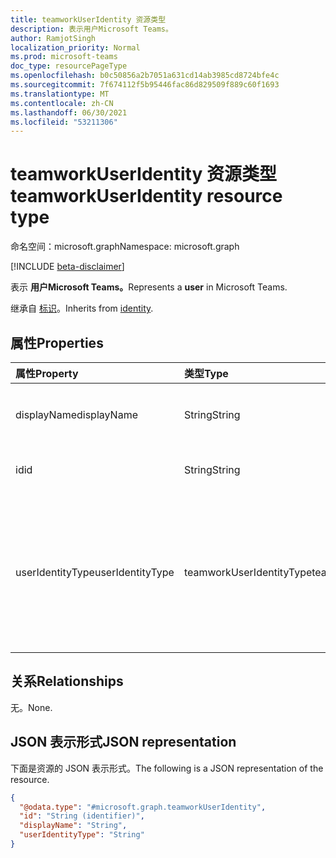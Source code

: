 ```yaml
---
title: teamworkUserIdentity 资源类型
description: 表示用户Microsoft Teams。
author: RamjotSingh
localization_priority: Normal
ms.prod: microsoft-teams
doc_type: resourcePageType
ms.openlocfilehash: b0c50856a2b7051a631cd14ab3985cd8724bfe4c
ms.sourcegitcommit: 7f674112f5b95446fac86d829509f889c60f1693
ms.translationtype: MT
ms.contentlocale: zh-CN
ms.lasthandoff: 06/30/2021
ms.locfileid: "53211306"
---
```

# <a name="teamworkuseridentity-resource-type"></a><span data-ttu-id="68ad0-103">teamworkUserIdentity 资源类型</span><span class="sxs-lookup"><span data-stu-id="68ad0-103">teamworkUserIdentity resource type</span></span>

<span data-ttu-id="68ad0-104">命名空间：microsoft.graph</span><span class="sxs-lookup"><span data-stu-id="68ad0-104">Namespace: microsoft.graph</span></span>

[!INCLUDE [beta-disclaimer](../../includes/beta-disclaimer.md)]

<span data-ttu-id="68ad0-105">表示 **用户Microsoft Teams。**</span><span class="sxs-lookup"><span data-stu-id="68ad0-105">Represents a **user** in Microsoft Teams.</span></span>


<span data-ttu-id="68ad0-106">继承自 [标识](../resources/identity.md)。</span><span class="sxs-lookup"><span data-stu-id="68ad0-106">Inherits from [identity](../resources/identity.md).</span></span>

## <a name="properties"></a><span data-ttu-id="68ad0-107">属性</span><span class="sxs-lookup"><span data-stu-id="68ad0-107">Properties</span></span>
|<span data-ttu-id="68ad0-108">属性</span><span class="sxs-lookup"><span data-stu-id="68ad0-108">Property</span></span>|<span data-ttu-id="68ad0-109">类型</span><span class="sxs-lookup"><span data-stu-id="68ad0-109">Type</span></span>|<span data-ttu-id="68ad0-110">说明</span><span class="sxs-lookup"><span data-stu-id="68ad0-110">Description</span></span>|
|:---|:---|:---|
|<span data-ttu-id="68ad0-111">displayName</span><span class="sxs-lookup"><span data-stu-id="68ad0-111">displayName</span></span>|<span data-ttu-id="68ad0-112">String</span><span class="sxs-lookup"><span data-stu-id="68ad0-112">String</span></span>|<span data-ttu-id="68ad0-113">继承自 [标识](../resources/identity.md)。</span><span class="sxs-lookup"><span data-stu-id="68ad0-113">Inherited from [identity](../resources/identity.md).</span></span> <span data-ttu-id="68ad0-114">用户的显示名称。</span><span class="sxs-lookup"><span data-stu-id="68ad0-114">Display name of the user.</span></span> <span data-ttu-id="68ad0-115">可选。</span><span class="sxs-lookup"><span data-stu-id="68ad0-115">Optional.</span></span>|
|<span data-ttu-id="68ad0-116">id</span><span class="sxs-lookup"><span data-stu-id="68ad0-116">id</span></span>|<span data-ttu-id="68ad0-117">String</span><span class="sxs-lookup"><span data-stu-id="68ad0-117">String</span></span>|<span data-ttu-id="68ad0-118">继承自 [标识](../resources/identity.md)。</span><span class="sxs-lookup"><span data-stu-id="68ad0-118">Inherited from [identity](../resources/identity.md).</span></span> <span data-ttu-id="68ad0-119">用户的 ID。</span><span class="sxs-lookup"><span data-stu-id="68ad0-119">ID of the user.</span></span> |
|<span data-ttu-id="68ad0-120">userIdentityType</span><span class="sxs-lookup"><span data-stu-id="68ad0-120">userIdentityType</span></span>|<span data-ttu-id="68ad0-121">teamworkUserIdentityType</span><span class="sxs-lookup"><span data-stu-id="68ad0-121">teamworkUserIdentityType</span></span>| <span data-ttu-id="68ad0-122">用户类型。</span><span class="sxs-lookup"><span data-stu-id="68ad0-122">Type of user.</span></span> <span data-ttu-id="68ad0-123">可能的值是 `aadUser` `onPremiseAadUser` `anonymousGuest` ：、、、、、、 `federatedUser` `personalMicrosoftAccountUser` 和 `skypeUser` `phoneUser` 。</span><span class="sxs-lookup"><span data-stu-id="68ad0-123">Possible values are: `aadUser`, `onPremiseAadUser`, `anonymousGuest`, `federatedUser`, `personalMicrosoftAccountUser`, `skypeUser`, and `phoneUser`.</span></span>|

## <a name="relationships"></a><span data-ttu-id="68ad0-124">关系</span><span class="sxs-lookup"><span data-stu-id="68ad0-124">Relationships</span></span>
<span data-ttu-id="68ad0-125">无。</span><span class="sxs-lookup"><span data-stu-id="68ad0-125">None.</span></span>

## <a name="json-representation"></a><span data-ttu-id="68ad0-126">JSON 表示形式</span><span class="sxs-lookup"><span data-stu-id="68ad0-126">JSON representation</span></span>
<span data-ttu-id="68ad0-127">下面是资源的 JSON 表示形式。</span><span class="sxs-lookup"><span data-stu-id="68ad0-127">The following is a JSON representation of the resource.</span></span>
<!-- {
  "blockType": "resource",
  "@odata.type": "microsoft.graph.teamworkUserIdentity"
}
-->
``` json
{
  "@odata.type": "#microsoft.graph.teamworkUserIdentity",
  "id": "String (identifier)",
  "displayName": "String",
  "userIdentityType": "String"
}
```

